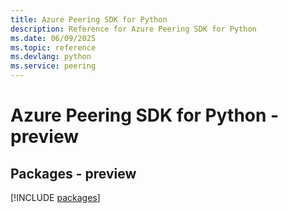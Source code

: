 ```yaml
---
title: Azure Peering SDK for Python
description: Reference for Azure Peering SDK for Python
ms.date: 06/09/2025
ms.topic: reference
ms.devlang: python
ms.service: peering
---
```

# Azure Peering SDK for Python - preview
## Packages - preview
[!INCLUDE [packages](peering-index.md)]